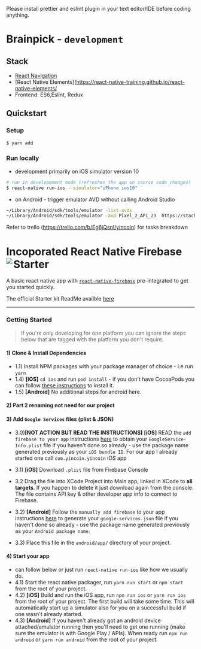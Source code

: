 Please install prettier and eslint plugin in your text editor/IDE before coding anything.

# Brainpick - `development`

## Stack

* [React Navigation](https://github.com/react-navigation/react-navigation)
* [React Native Elements](https://react-native-training.github.io/react-native-elements/
* Frontend: ES6,Eslint, Redux

## Quickstart

### Setup

```bash
$ yarn add
```

### Run locally

* development primarily on iOS simulator version 10

```bash
# run in developement mode (refreshes the app on source code changes)
$ react-native run-ios --simulator="iPhone ios10"
```

* on Android - trigger emulator AVD without calling Android Studio

```bash
~/Library/Android/sdk/tools/emulator -list-avds
~/Library/Android/sdk/tools/emulator -avd Pixel_2_API_23  https://stackoverflow.com/questions/42718973/run-avd-emulator-without-android-studio
```

Refer to trello (https://trello.com/b/Eg6jQsnI/yincoin) for tasks breakdown

# Incoporated React Native Firebase Starter<a href="https://rnfirebase.io"><img align="left" src="http://i.imgur.com/01XQL0x.png"></a>

A basic react native app with [`react-native-firebase`](https://github.com/invertase/react-native-firebase) pre-integrated to get you started quickly.

The official Starter kit ReadMe availble [here](https://github.com/invertase/react-native-firebase-starter)

---

### Getting Started

> If you're only developing for one platform you can ignore the steps below that are tagged with the platform you don't require.

#### 1) Clone & Install Dependencies

* 1.1) Install NPM packages with your package manager of choice - i.e run `yarn`
* 1.4) **[iOS]** `cd ios` and run `pod install` - if you don't have CocoaPods you can follow [these instructions](https://guides.cocoapods.org/using/getting-started.html#getting-started) to install it.
* 1.5) **[Android]** No additional steps for android here.

#### 2) Part 2 renaming not need for our project

#### 3) Add `Google Services` files (plist & JSON)

* 3.0)**[NOT ACTION BUT READ THE INSTRUCTIONS]** 
      **[iOS]** READ the `add firebase to your app` instructions [here](https://firebase.google.com/docs/ios/setup#add_firebase_to_your_app) to obtain your `GoogleService-Info.plist` file if you haven't done so already - use the package name generated previously as your `iOS bundle ID`. For our app I already started one call `com.yincoin.yincoin` iOS app
* 3.1) **[iOS]** Download `.plist` file from Firebase Console
* 3.2 Drag the file into XCode Project into Main app, linked in XCode to **all targets**. If you happen to delete it just download again from the console. The file contains API key & other developer app info to connect to Firebase.

* 3.2) **[Android]** Follow the `manually add firebase` to your app instructions [here](https://firebase.google.com/docs/android/setup#manually_add_firebase) to generate your `google-services.json` file if you haven't done so already - use the package name generated previously as your `Android package name`.
* 3.3) Place this file in the `android/app/` directory of your project.

#### 4) Start your app
* can follow below or just run `react-native run-ios` like how we usually do.
* 4.1) Start the react native packager, run `yarn run start` or `npm start` from the root of your project.
* 4.2) **[iOS]** Build and run the iOS app, run `npm run ios` or `yarn run ios` from the root of your project. The first build will take some time. This will automatically start up a simulator also for you on a successful build if one wasn't already started.
* 4.3) **[Android]** If you haven't already got an android device attached/emulator running then you'll need to get one running (make sure the emulator is with Google Play / APIs). When ready run `npm run android` or `yarn run android` from the root of your project.
